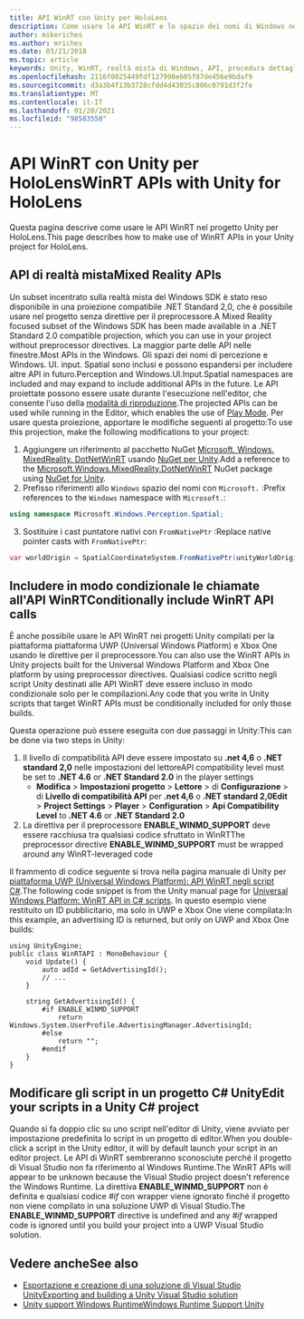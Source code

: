 ```yaml
---
title: API WinRT con Unity per HoloLens
description: Come usare le API WinRT e lo spazio dei nomi di Windows nei progetti di realtà mista Unity per HoloLens.
author: mikeriches
ms.author: mriches
ms.date: 03/21/2018
ms.topic: article
keywords: Unity, WinRT, realtà mista di Windows, API, procedura dettagliata, cuffie per la realtà mista, auricolare di realtà mista, auricolare di realtà virtuale, API di realtà mista
ms.openlocfilehash: 2116f0025449fdf127998e605f87de456e9bdaf9
ms.sourcegitcommit: d3a3b4f13b3728cfdd4d43035c806c0791d3f2fe
ms.translationtype: MT
ms.contentlocale: it-IT
ms.lasthandoff: 01/20/2021
ms.locfileid: "98583550"
---
```

# <a name="winrt-apis-with-unity-for-hololens"></a><span data-ttu-id="2605c-104">API WinRT con Unity per HoloLens</span><span class="sxs-lookup"><span data-stu-id="2605c-104">WinRT APIs with Unity for HoloLens</span></span>

<span data-ttu-id="2605c-105">Questa pagina descrive come usare le API WinRT nel progetto Unity per HoloLens.</span><span class="sxs-lookup"><span data-stu-id="2605c-105">This page describes how to make use of WinRT APIs in your Unity project for HoloLens.</span></span>

## <a name="mixed-reality-apis"></a><span data-ttu-id="2605c-106">API di realtà mista</span><span class="sxs-lookup"><span data-stu-id="2605c-106">Mixed Reality APIs</span></span>

<span data-ttu-id="2605c-107">Un subset incentrato sulla realtà mista del Windows SDK è stato reso disponibile in una proiezione compatibile .NET Standard 2,0, che è possibile usare nel progetto senza direttive per il preprocessore.</span><span class="sxs-lookup"><span data-stu-id="2605c-107">A Mixed Reality focused subset of the Windows SDK has been made available in a .NET Standard 2.0 compatible projection, which you can use in your project without preprocessor directives.</span></span> <span data-ttu-id="2605c-108">La maggior parte delle API nelle finestre.</span><span class="sxs-lookup"><span data-stu-id="2605c-108">Most APIs in the Windows.</span></span> <span data-ttu-id="2605c-109">Gli spazi dei nomi di percezione e Windows. UI. input. Spatial sono inclusi e possono espandersi per includere altre API in futuro.</span><span class="sxs-lookup"><span data-stu-id="2605c-109">Perception and Windows.UI.Input.Spatial namespaces are included and may expand to include additional APIs in the future.</span></span> <span data-ttu-id="2605c-110">Le API proiettate possono essere usate durante l'esecuzione nell'editor, che consente l'uso della [modalità di riproduzione](//windows/mixed-reality/unity-play-mode).</span><span class="sxs-lookup"><span data-stu-id="2605c-110">The projected APIs can be used while running in the Editor, which enables the use of [Play Mode](//windows/mixed-reality/unity-play-mode).</span></span> <span data-ttu-id="2605c-111">Per usare questa proiezione, apportare le modifiche seguenti al progetto:</span><span class="sxs-lookup"><span data-stu-id="2605c-111">To use this projection, make the following modifications to your project:</span></span>

1) <span data-ttu-id="2605c-112">Aggiungere un riferimento al pacchetto NuGet [Microsoft. Windows. MixedReality. DotNetWinRT](https://www.nuget.org/packages/Microsoft.Windows.MixedReality.DotNetWinRT) usando [NuGet per Unity](https://github.com/GlitchEnzo/NuGetForUnity).</span><span class="sxs-lookup"><span data-stu-id="2605c-112">Add a reference to the [Microsoft.Windows.MixedReality.DotNetWinRT](https://www.nuget.org/packages/Microsoft.Windows.MixedReality.DotNetWinRT) NuGet package using [NuGet for Unity](https://github.com/GlitchEnzo/NuGetForUnity).</span></span>
2) <span data-ttu-id="2605c-113">Prefisso riferimenti allo `Windows` spazio dei nomi con `Microsoft.` :</span><span class="sxs-lookup"><span data-stu-id="2605c-113">Prefix references to the `Windows` namespace with `Microsoft.`:</span></span>
```cs
using namespace Microsoft.Windows.Perception.Spatial;
```
3) <span data-ttu-id="2605c-114">Sostituire i cast puntatore nativi con `FromNativePtr` :</span><span class="sxs-lookup"><span data-stu-id="2605c-114">Replace native pointer casts with `FromNativePtr`:</span></span>
```cs
var worldOrigin = SpatialCoordinateSystem.FromNativePtr(unityWorldOriginPtr);
```

## <a name="conditionally-include-winrt-api-calls"></a><span data-ttu-id="2605c-115">Includere in modo condizionale le chiamate all'API WinRT</span><span class="sxs-lookup"><span data-stu-id="2605c-115">Conditionally include WinRT API calls</span></span>

<span data-ttu-id="2605c-116">È anche possibile usare le API WinRT nei progetti Unity compilati per la piattaforma piattaforma UWP (Universal Windows Platform) e Xbox One usando le direttive per il preprocessore.</span><span class="sxs-lookup"><span data-stu-id="2605c-116">You can also use the WinRT APIs in Unity projects built for the Universal Windows Platform and Xbox One platform by using preprocessor directives.</span></span> <span data-ttu-id="2605c-117">Qualsiasi codice scritto negli script Unity destinati alle API WinRT deve essere incluso in modo condizionale solo per le compilazioni.</span><span class="sxs-lookup"><span data-stu-id="2605c-117">Any code that you write in Unity scripts that target WinRT APIs must be conditionally included for only those builds.</span></span> 

<span data-ttu-id="2605c-118">Questa operazione può essere eseguita con due passaggi in Unity:</span><span class="sxs-lookup"><span data-stu-id="2605c-118">This can be done via two steps in Unity:</span></span>
1) <span data-ttu-id="2605c-119">Il livello di compatibilità API deve essere impostato su **.net 4,6** o **.NET standard 2,0** nelle impostazioni del lettore</span><span class="sxs-lookup"><span data-stu-id="2605c-119">API compatibility level must be set to **.NET 4.6** or **.NET Standard 2.0** in the player settings</span></span>
    - <span data-ttu-id="2605c-120">**Modifica**  >  **Impostazioni progetto**  >  **Lettore**  >  di **Configurazione**  >  di **Livello di compatibilità API** per **.net 4,6** o **.NET standard 2,0**</span><span class="sxs-lookup"><span data-stu-id="2605c-120">**Edit** > **Project Settings** > **Player** > **Configuration** > **Api Compatibility Level** to **.NET 4.6** or **.NET Standard 2.0**</span></span>
2) <span data-ttu-id="2605c-121">La direttiva per il preprocessore **ENABLE_WINMD_SUPPORT** deve essere racchiusa tra qualsiasi codice sfruttato in WinRT</span><span class="sxs-lookup"><span data-stu-id="2605c-121">The preprocessor directive **ENABLE_WINMD_SUPPORT** must be wrapped around any WinRT-leveraged code</span></span>

<span data-ttu-id="2605c-122">Il frammento di codice seguente si trova nella pagina manuale di Unity per [piattaforma UWP (Universal Windows Platform): API WinRT negli script C#](https://docs.unity3d.com/Manual/windowsstore-scripts.html).</span><span class="sxs-lookup"><span data-stu-id="2605c-122">The following code snippet is from the Unity manual page for [Universal Windows Platform: WinRT API in C# scripts](https://docs.unity3d.com/Manual/windowsstore-scripts.html).</span></span> <span data-ttu-id="2605c-123">In questo esempio viene restituito un ID pubblicitario, ma solo in UWP e Xbox One viene compilata:</span><span class="sxs-lookup"><span data-stu-id="2605c-123">In this example, an advertising ID is returned, but only on UWP and Xbox One builds:</span></span>

```
using UnityEngine;
public class WinRTAPI : MonoBehaviour {
    void Update() {
        auto adId = GetAdvertisingId();
        // ...
    }

    string GetAdvertisingId() {
        #if ENABLE_WINMD_SUPPORT
            return Windows.System.UserProfile.AdvertisingManager.AdvertisingId;
        #else
            return "";
        #endif
    }
}
```

## <a name="edit-your-scripts-in-a-unity-c-project"></a><span data-ttu-id="2605c-124">Modificare gli script in un progetto C# Unity</span><span class="sxs-lookup"><span data-stu-id="2605c-124">Edit your scripts in a Unity C# project</span></span>

<span data-ttu-id="2605c-125">Quando si fa doppio clic su uno script nell'editor di Unity, viene avviato per impostazione predefinita lo script in un progetto di editor.</span><span class="sxs-lookup"><span data-stu-id="2605c-125">When you double-click a script in the Unity editor, it will by default launch your script in an editor project.</span></span> <span data-ttu-id="2605c-126">Le API di WinRT sembreranno sconosciute perché il progetto di Visual Studio non fa riferimento al Windows Runtime.</span><span class="sxs-lookup"><span data-stu-id="2605c-126">The WinRT APIs will appear to be unknown because the Visual Studio project doesn't reference the Windows Runtime.</span></span> <span data-ttu-id="2605c-127">La direttiva **ENABLE_WINMD_SUPPORT** non è definita e qualsiasi codice *#if* con wrapper viene ignorato finché il progetto non viene compilato in una soluzione UWP di Visual Studio.</span><span class="sxs-lookup"><span data-stu-id="2605c-127">The **ENABLE_WINMD_SUPPORT** directive is undefined and any *#if* wrapped code is ignored until you build your project into a UWP Visual Studio solution.</span></span>

## <a name="see-also"></a><span data-ttu-id="2605c-128">Vedere anche</span><span class="sxs-lookup"><span data-stu-id="2605c-128">See also</span></span>
* [<span data-ttu-id="2605c-129">Esportazione e creazione di una soluzione di Visual Studio Unity</span><span class="sxs-lookup"><span data-stu-id="2605c-129">Exporting and building a Unity Visual Studio solution</span></span>](exporting-and-building-a-unity-visual-studio-solution.md)
* [<span data-ttu-id="2605c-130">Unity support Windows Runtime</span><span class="sxs-lookup"><span data-stu-id="2605c-130">Windows Runtime Support Unity</span></span>](https://docs.unity3d.com/Manual/IL2CPP-WindowsRuntimeSupport.html)